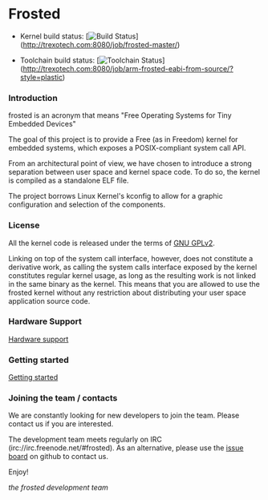 # Frosted
 * Kernel build status:       [![Build   Status](http://trexotech.com:8080/buildStatus/icon?job=frosted-master&style=plastic)] (http://trexotech.com:8080/job/frosted-master/)

 * Toolchain build status:    [![Toolchain Status](http://trexotech.com:8080/buildStatus/icon?job=arm-frosted-eabi-from-source&style=plastic)] (http://trexotech.com:8080/job/arm-frosted-eabi-from-source/?style=plastic)

### Introduction
frosted is an acronym that means "Free Operating Systems for Tiny Embedded Devices"

The goal of this project is to provide a Free (as in Freedom) kernel for embedded systems,
which exposes a POSIX-compliant system call API.

From an architectural point of view, we have chosen to introduce a strong separation between
user space and kernel space code. To do so, the kernel is compiled as a standalone ELF file.

The project borrows Linux Kernel's kconfig to allow for a graphic configuration and selection
of the components.

### License

All the kernel code is released under the terms of [GNU GPLv2](http://www.gnu.org/licenses/gpl-2.0.html).

Linking on top of the system call interface, however, does not constitute a derivative work, as calling
the system calls interface exposed by the kernel constitutes regular kernel usage, as long as the resulting
work is not linked in the same binary as the kernel. This means that you are allowed to use the frosted
kernel without any restriction about distributing your user space application source code.

### Hardware Support

[Hardware support](https://github.com/insane-adding-machines/frosted/wiki/Hardware-support)

### Getting started

[Getting started](https://github.com/insane-adding-machines/frosted/wiki/Getting-started)

### Joining the team / contacts

We are constantly looking for new developers to join the team. Please contact us if you are interested.

The development team meets regularly on IRC (irc://irc.freenode.net/#frosted).
As an alternative, please use the [issue board](https://github.com/insane-adding-machines/frosted/issues) on github to contact us.

Enjoy!


_the frosted development team_
